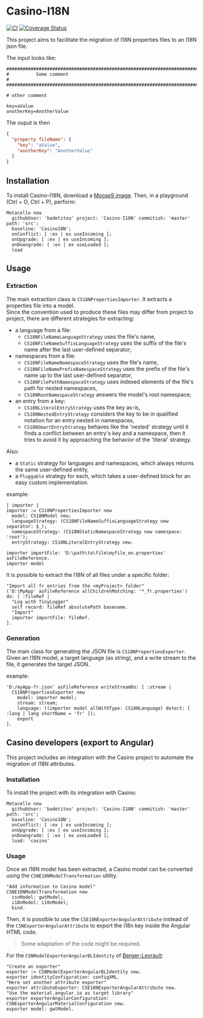 # Casino-I18N

[![CI](https://github.com/badetitou/Casino-I18N/actions/workflows/test.yml/badge.svg)](https://github.com/badetitou/Casino-I18N/actions/workflows/test.yml)
[![Coverage Status](https://coveralls.io/repos/github/badetitou/Casino-I18N/badge.svg?branch=master)](https://coveralls.io/github/badetitou/Casino-I18N?branch=master)

This project aims to facilitate the migration of I18N properties files to an I18N json file.

The input looks like:

```properties
################################################################################
#          Some comment
#
################################################################################

# other comment

key=aValue
anotherKey=AnotherValue
```

The ouput is then

```json
{
  "property fileName": {
    "key": "aValue",
    "anotherKey": "AnotherValue"
  }
}
```

## Installation

To install Casino-I18N, download a [Moose9 image](https://modularmoose.org/moose-wiki/Beginners/InstallMoose).
Then, in a playground (<kdb>Ctrl + O</kdb>, <kdb>Ctrl + P</kdb>), perform: 

```st
Metacello new
  githubUser: 'badetitou' project: 'Casino-I18N' commitish: 'master' path: 'src';
  baseline: 'Casino18N';
  onConflict: [ :ex | ex useIncoming ];
  onUpgrade: [ :ex | ex useIncoming ];
  onDowngrade: [ :ex | ex useLoaded ];
  load
```

## Usage

### Extraction

The main extraction class is `CS18NPropertiesImporter`.
It extracts a properties file into a model.\
Since the convention used to produce these files may differ from project to project, there are different strategies for extracting:
- a language from a file:
  - `CS18NFileNameLanguageStrategy` uses the file's name,
  - `CS18NFileNameSuffixLanguageStrategy` uses the suffix of the file's name after the last user-defined separator;
- namespaces from a file:
  - `CS18NFileNameNamespaceStrategy` uses the file's name,
  - `CS18NFileNamePrefixNamespaceStrategy` uses the prefix of the file's name up to the last user-defined separator,
  - `CS18NFilePathNamespaceStrategy` uses indexed elements of the file's path for nested namespaces,
  - `CS18NRootNamespaceStrategy` answers the model's root namespace;
- an entry from a key:
  - `CS18NLiteralEntryStrategy` uses the key as-is,
  - `CS18NNestedEntryStrategy` considers the key to be in qualified notation for an entry nested in namespaces,
  - `CS18NSmartEntryStrategy` behaves like the 'nested' strategy until it finds a conflict between an entry's key and a namespace, then it tries to avoid it by approaching the behavior of the 'literal' strategy.

Also:
- a `Static` strategy for languages and namespaces, which always returns the same user-defined entity,
- a `Pluggable` strategy for each, which takes a user-defined block for an easy custom implementation.

example:

```st
| importer |
importer := CS18NPropertiesImporter new
  model: CS18NModel new;
  languageStrategy: (CS18NFileNameSuffixLanguageStrategy new separator: $_);
  namespaceStrategy: (CS18NStaticNamespaceStrategy new namespace: 'root');
  entryStrategy: CS18NLiteralEntryStrategy new.

importer importFile: 'D:\path\to\file\myfile_en.properties' asFileReference.
importer model
```

It is possible to extract the I18N of all files under a specific folder:

```st
"Import all fr entries from the <myProject> folder" 
('D:\MyApp' asFileReference allChildrenMatching: '*_fr.properties') do: [ :fileRef | 
  "Log with TinyLogger"
  self record: fileRef absolutePath basename.
  "Import"
  importer importFile: fileRef.
].
```

### Generation

The main class for generating the JSON file  is `CS18NPropertiesExporter`.
Given an I18N model, a target language (as string), and a write stream to the file, it generates the target JSON.

example:

```st
'D:/myApp-fr.json' asFileReference writeStreamDo: [ :stream |
  CS18NPropertiesExporter new
    model: importer model;
    stream: stream;
    language: ((importer model allWithType: CS18NLanguage) detect: [ :lang | lang shortName = 'fr' ]);
    export
].

```

## Casino developers (export to Angular)

This project includes an integration with the Casino project to automate the migration of I18N attributes.

### Installation

To install the project with its integration with Casino:

```st
Metacello new
  githubUser: 'badetitou' project: 'Casino-I18N' commitish: 'master' path: 'src';
  baseline: 'Casino18N';
  onConflict: [ :ex | ex useIncoming ];
  onUpgrade: [ :ex | ex useIncoming ];
  onDowngrade: [ :ex | ex useLoaded ];
  load: 'casino'
```

### Usage

Once an I18N model has been extracted, a Casino model can be converted using the `CSNE18NModelTransformation` utility.

```st
"Add information to Casino model"
CSNE18NModelTransformation new
  csnModel: gwtModel;
  i18nModel: i18nModel;
  bind.
```

Then, it is possible to use the `CSE18NExporterAngularAttribute` instead of the `CSNExporterAngularAttribute` to export the i18n key inside the Angular HTML code.

> Some adaptation of the code might be required.

For the `CSNModelExporterAngularBLIdentity` of [Berger-Levrault](https://www.berger-levrault.com):

```st
"Create an exporter"
exporter := CSNModelExporterAngularBLIdentity new.
exporter identityConfiguration: configXML.
"Here set another attribute exporter"
exporter attributeExporter: CSE18NExporterAngularAttribute new.
"Use the material.angular.io as target library"
exporter exporterAngularConfiguration: CSNExporterAngularMaterialConfiguration new.
exporter model: gwtModel.
```
